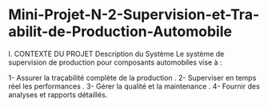# Mini-Projet-N-2-Supervision-et-Tra-abilit-de-Production-Automobile

I. CONTEXTE DU PROJET Description du Système Le système de supervision de production pour composants automobiles vise à : 
   
   1- Assurer la traçabilité complète de la production .
   2- Superviser en temps réel les performances .
   3- Gérer la qualité et la maintenance .
   4- Fournir des analyses et rapports détaillés.

